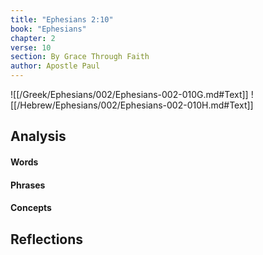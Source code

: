 ```yaml
---
title: "Ephesians 2:10"
book: "Ephesians"
chapter: 2
verse: 10
section: By Grace Through Faith
author: Apostle Paul
---
```

![[/Greek/Ephesians/002/Ephesians-002-010G.md#Text]]
![[/Hebrew/Ephesians/002/Ephesians-002-010H.md#Text]]

## Analysis

#### Words

#### Phrases

#### Concepts

## Reflections
